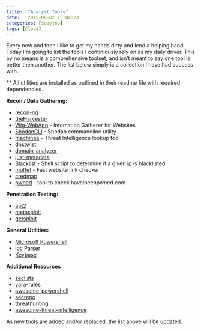 ```yaml
---
title:  "Analyst Tools"
date:   2015-08-02 15:04:23
categories: [$dayjob]
tags: [Cloud]
---
```

Every now and then I like to get my hands dirty and lend a helping hand.  Today I'm going to list the tools I continiously rely on as my daily driver.  This by no means is a comprehensive toolset, and isn’t meant to say one tool is better then another.  The list below simply is a collection I have had success with.

** All utilities are installed as outlined in their readme file with required dependencies.

**Recon / Data Gathering:**
* [recon-ng](https://bitbucket.org/LaNMaSteR53/recon-ng/wiki/Usage%20Guide)
* [theHarvester](https://github.com/laramies/theHarvester)
* [Wig-WebApp](https://github.com/jekyc/wig) - Infomation Gatherer for Websites 
* [ShodanCLI](https://cli.shodan.io) - Shodan commandline utility
* [machinae](https://github.com/HurricaneLabs/machinae) - Threat Intelligence lookup tool
* [dnstwist](https://github.com/elceef/dnstwist)
* [domain_analyzer](https://github.com/eldraco/domain_analyzer)
* [just-metadata](https://github.com/ChrisTruncer/Just-Metadata)
* [Blacklist]() - Shell script to determine if a given ip is blacklisted
* [muffet](https://github.com/raviqqe/muffet) - Fast website link checker
* [credmap](https://github.com/lightos/credmap)
* [pwned](https://github.com/wKovacs64/pwned) - tool to check haveibeenpwned.com

**Penetration Testing:**
* [apt2](https://github.com/MooseDojo/apt2)
* [metasploit](https://github.com/rapid7/metasploit-framework/)
* [getsploit](https://github.com/vulnersCom/getsploit)

**General Utilities:**
* [Microsoft Powershell](https://github.com/powershell/powershell)
* [ioc Parser](https://github.com/armbues/ioc_parser)
* [Keybase](https://keybase.io)

**Additional Resources<br>**
* [seclists](https://github.com/danielmiessler/SecLists)<br>
* [yara-rules](https://github.com/Yara-Rules/rules)<br>
* [awesome-powershell](https://github.com/janikvonrotz/awesome-powershell)<br>
* [secrepo](https://github.com/sooshie/secrepo)<br>
* [threathunting](https://github.com/ThreatHuntingProject/ThreatHunting)<br>
* [awesome-threat-intelligence](https://github.com/hslatman/awesome-threat-intelligence)<br>

As new tools are added and/or replaced, the list above will be updated.

